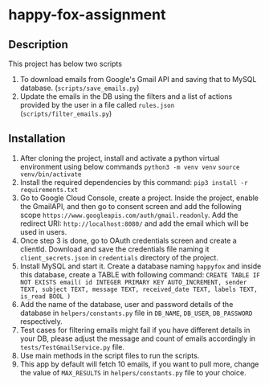 # happy-fox-assignment

## Description

This project has below two scripts 
  1. To download emails from Google's Gmail API and saving that to MySQL database. (`scripts/save_emails.py`)
  2. Update the emails in the DB using the filters and a list of actions provided by the user in a file called `rules.json` (`scripts/filter_emails.py`)

## Installation

  1. After cloning the project, install and activate a python virtual environment using below commands
       `python3 -m venv venv`
       `source venv/bin/activate`
  2. Install the required dependencies by this command: `pip3 install -r requirements.txt`
  3. Go to Google Cloud Console, create a project. Inside the project, enable the GmailAPI, and then go to consent screen and add the following scope
       `https://www.googleapis.com/auth/gmail.readonly`. Add the redirect URI: `http://localhost:8080/` and add the email which will be used in users.
  4. Once step 3 is done, go to OAuth credentials screen and create a clientId. Download and save the credentials file naming it `client_secrets.json` in `credentials` directory of the project.
  5. Install MySQL and start it. Create a database naming `happyfox` and inside this database, create a TABLE with following command:
       `CREATE TABLE IF NOT EXISTS email(
            id INTEGER PRIMARY KEY AUTO_INCREMENT,
            sender TEXT,
            subject TEXT,
            message TEXT,
            received_date TEXT,
            labels TEXT,
            is_read BOOL
        )`
  6. Add the name of the database, user and password details of the database in `helpers/constants.py` file in `DB_NAME`, `DB_USER`, `DB_PASSWORD` respectively.
  7. Test cases for filtering emails might fail if you have different details in your DB, please adjust the message and count of emails accordingly in `tests/TestGmailService.py` file.
  8. Use main methods in the script files to run the scripts.
  9. This app by default will fetch 10 emails, if you want to pull more, change the value of `MAX_RESULTS` in `helpers/constants.py` file to your choice.

